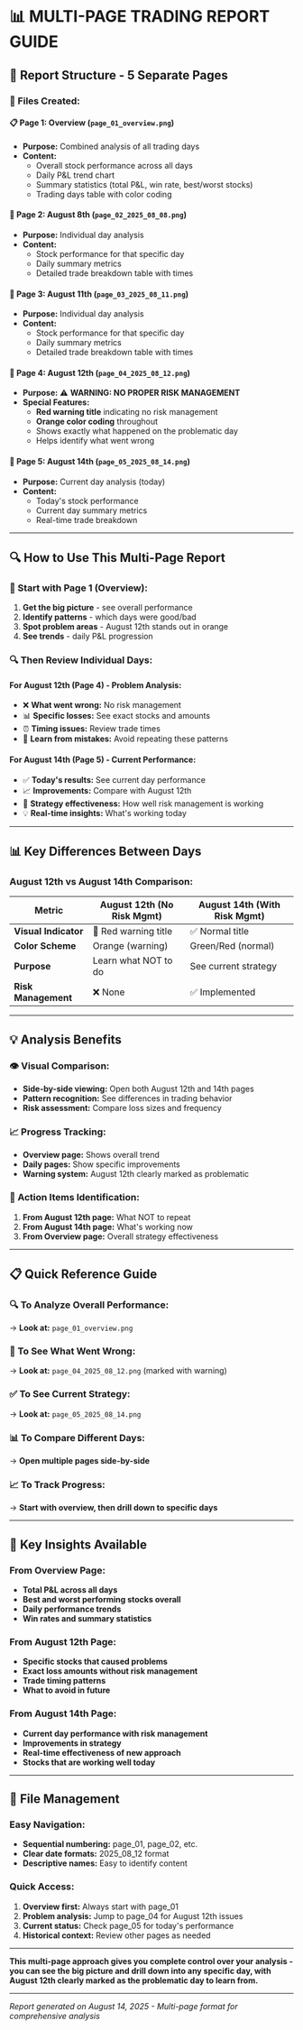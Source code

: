 # 📊 **MULTI-PAGE TRADING REPORT GUIDE**

## 🎯 **Report Structure - 5 Separate Pages**

### **📁 Files Created:**

#### **📋 Page 1: Overview (`page_01_overview.png`)**
- **Purpose:** Combined analysis of all trading days
- **Content:**
  - Overall stock performance across all days
  - Daily P&L trend chart
  - Summary statistics (total P&L, win rate, best/worst stocks)
  - Trading days table with color coding

#### **📅 Page 2: August 8th (`page_02_2025_08_08.png`)**
- **Purpose:** Individual day analysis
- **Content:**
  - Stock performance for that specific day
  - Daily summary metrics
  - Detailed trade breakdown table with times

#### **📅 Page 3: August 11th (`page_03_2025_08_11.png`)**
- **Purpose:** Individual day analysis
- **Content:**
  - Stock performance for that specific day
  - Daily summary metrics
  - Detailed trade breakdown table with times

#### **🚨 Page 4: August 12th (`page_04_2025_08_12.png`)**
- **Purpose:** ⚠️ **WARNING: NO PROPER RISK MANAGEMENT**
- **Special Features:**
  - **Red warning title** indicating no risk management
  - **Orange color coding** throughout
  - Shows exactly what happened on the problematic day
  - Helps identify what went wrong

#### **📅 Page 5: August 14th (`page_05_2025_08_14.png`)**
- **Purpose:** Current day analysis (today)
- **Content:**
  - Today's stock performance
  - Current day summary metrics
  - Real-time trade breakdown

---

## 🔍 **How to Use This Multi-Page Report**

### **🎯 Start with Page 1 (Overview):**
1. **Get the big picture** - see overall performance
2. **Identify patterns** - which days were good/bad
3. **Spot problem areas** - August 12th stands out in orange
4. **See trends** - daily P&L progression

### **🔍 Then Review Individual Days:**

#### **For August 12th (Page 4) - Problem Analysis:**
- ❌ **What went wrong:** No risk management
- 📊 **Specific losses:** See exact stocks and amounts
- ⏰ **Timing issues:** Review trade times
- 🚨 **Learn from mistakes:** Avoid repeating these patterns

#### **For August 14th (Page 5) - Current Performance:**
- ✅ **Today's results:** See current day performance
- 📈 **Improvements:** Compare with August 12th
- 🎯 **Strategy effectiveness:** How well risk management is working
- 💡 **Real-time insights:** What's working today

---

## 📊 **Key Differences Between Days**

### **August 12th vs August 14th Comparison:**

| Metric | August 12th (No Risk Mgmt) | August 14th (With Risk Mgmt) |
|--------|----------------------------|-------------------------------|
| **Visual Indicator** | 🚨 Red warning title | ✅ Normal title |
| **Color Scheme** | Orange (warning) | Green/Red (normal) |
| **Purpose** | Learn what NOT to do | See current strategy |
| **Risk Management** | ❌ None | ✅ Implemented |

---

## 💡 **Analysis Benefits**

### **👁️ Visual Comparison:**
- **Side-by-side viewing:** Open both August 12th and 14th pages
- **Pattern recognition:** See differences in trading behavior
- **Risk assessment:** Compare loss sizes and frequency

### **📈 Progress Tracking:**
- **Overview page:** Shows overall trend
- **Daily pages:** Show specific improvements
- **Warning system:** August 12th clearly marked as problematic

### **🎯 Action Items Identification:**
1. **From August 12th page:** What NOT to repeat
2. **From August 14th page:** What's working now
3. **From Overview page:** Overall strategy effectiveness

---

## 📋 **Quick Reference Guide**

### **🔍 To Analyze Overall Performance:**
→ **Look at:** `page_01_overview.png`

### **🚨 To See What Went Wrong:**
→ **Look at:** `page_04_2025_08_12.png` (marked with warning)

### **✅ To See Current Strategy:**
→ **Look at:** `page_05_2025_08_14.png`

### **📊 To Compare Different Days:**
→ **Open multiple pages side-by-side**

### **📈 To Track Progress:**
→ **Start with overview, then drill down to specific days**

---

## 🎯 **Key Insights Available**

### **From Overview Page:**
- **Total P&L across all days**
- **Best and worst performing stocks overall**
- **Daily performance trends**
- **Win rates and summary statistics**

### **From August 12th Page:**
- **Specific stocks that caused problems**
- **Exact loss amounts without risk management**
- **Trade timing patterns**
- **What to avoid in future**

### **From August 14th Page:**
- **Current day performance with risk management**
- **Improvements in strategy**
- **Real-time effectiveness of new approach**
- **Stocks that are working well today**

---

## 📁 **File Management**

### **Easy Navigation:**
- **Sequential numbering:** page_01, page_02, etc.
- **Clear date formats:** 2025_08_12 format
- **Descriptive names:** Easy to identify content

### **Quick Access:**
1. **Overview first:** Always start with page_01
2. **Problem analysis:** Jump to page_04 for August 12th issues
3. **Current status:** Check page_05 for today's performance
4. **Historical context:** Review other pages as needed

---

**This multi-page approach gives you complete control over your analysis - you can see the big picture and drill down into any specific day, with August 12th clearly marked as the problematic day to learn from.**

---

*Report generated on August 14, 2025 - Multi-page format for comprehensive analysis*
